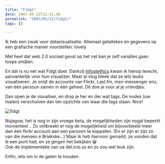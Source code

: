 ```yaml
---
title: "Fidgt"
date: 2007-05-22T22:41:40
permalink: "2007/05/22/fidgt/"
tags: []

---
```

Ik heb een zwak voor datavisualisatie. Allemaal getallekes en gegevens op een grafische manier voorstellen: lovely

Met heel dat web 2.0 sociaal geval op het net kan je zelf vanalles gaan toope smijten.

En dat is nu net wat Fidgt doet. Dankzij [Infostethics](http://infosthetics.com/archives/2007/05/fidgt_visualizer_network_tags.html "http://infosthetics.com/archives/2007/05/fidgt_visualizer_network_tags.html") kwam ik hierop terecht, aanvankelijk voor hun visualizer. Maar al vlug bleek dat ze iets leuks visualiseren. Je smijt de accounts van Flickr, Last.fm, msn-messenger enz, van één persoon samen in één geheel. Dit doe je voor al je vriendjes.

Dan open je de visualiser, en drop je her en der wat tags. De nodes (uw maten) verschuiven dan ten opzichte van waar die tags staan. Nice!

![fidgt](@images/posts/2007/05/fidgt.jpg)

Nujagow, het is nog in zijn vroege beta, de mogelijkheden zijn nogal beperkt momenteel… Zo ontbreekt er nog de mogelijkheid om bijvoorbeeld meer dan één flickr account aan een persoon te koppelen. (En er zijn er zijn zo van die mensen é Briekske…) Maar ik heb hiervoor gemaild, ze vonden dat ik een punt had, en ze gingen het bekijken 😀  
Ook de implementatie van oa del.icio.us en zo zou wel leuk zijn.

Enfin, iets om in de gaten te houden.
